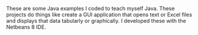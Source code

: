 These are some Java examples I coded to teach myself Java. These projects do things like create a GUI application that opens text or Excel files and displays that data tabularly or graphically. I developed these with the Netbeans 8 IDE.
